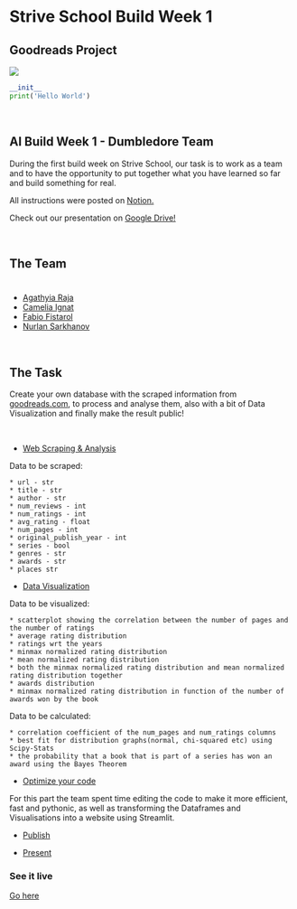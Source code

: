 # Strive School Build Week 1
## Goodreads Project


![](https://miro.medium.com/max/1200/1*enOrjdaY-Zx9hpSKqx61Kg.jpeg)

```python
__init__
print('Hello World')
```

<p>&nbsp;</p>

## AI Build Week 1 - Dumbledore Team

During the first build week on Strive School, our task is to work as a team and to have the opportunity to put together what you have learned so far and build something for real.

All instructions were posted on [Notion.](https://www.notion.so/Data-Visualization-e226cc8314324939a56ac84a1f457cbd)

Check out our presentation on [Google Drive!](https://docs.google.com/presentation/d/1OvX6wftm77rGV6PJwV4PumvSysB1p6ay0UairEZE89M/edit#slide=id.g65abef0139_0_892)

<p>&nbsp;</p>

## The Team 
#
* [Agathyia Raja](https://github.com/AgathiyaRaja)
* [Camelia Ignat](https://github.com/avocami)
* [Fabio Fistarol](https://github.com/fistadev)
* [Nurlan Sarkhanov](https://github.com/nsarkhanov)

<p>&nbsp;</p>

## The Task 

Create your own database with the scraped information from [goodreads.com](https://www.goodreads.com/), to process and analyse them, also with a bit of Data Visualization and finally make the result public! 

<p>&nbsp;</p>


* [Web Scraping & Analysis](https://www.notion.so/Web-Scraping-Analysis-6c2e9f1388064c8ab9e42fdf80a237db)

Data to be scraped:

    * url - str
    * title - str
    * author - str
    * num_reviews - int
    * num_ratings - int
    * avg_rating - float
    * num_pages - int
    * original_publish_year - int
    * series - bool
    * genres - str
    * awards - str
    * places str

* [Data Visualization](https://www.notion.so/Data-Visualization-e226cc8314324939a56ac84a1f457cbd)

Data to be visualized:

    * scatterplot showing the correlation between the number of pages and the number of ratings
    * average rating distribution
    * ratings wrt the years
    * minmax normalized rating distribution
    * mean normalized rating distribution
    * both the minmax normalized rating distribution and mean normalized rating distribution together
    * awards distribution
    * minmax normalized rating distribution in function of the number of awards won by the book

Data to be calculated:

    * correlation coefficient of the num_pages and num_ratings columns
    * best fit for distribution graphs(normal, chi-squared etc) using Scipy-Stats
    * the probability that a book that is part of a series has won an award using the Bayes Theorem
    
* [Optimize your code ](https://www.notion.so/Optimize-your-code-3817259c56f3467696cdf28af734275c)

For this part the team spent time editing the code to make it more efficient, fast and pythonic, as well as transforming the Dataframes and Visualisations into a website using Streamlit.

* [Publish](https://www.notion.so/Publish-98a388d301ff490fa0fcda40deef3a3b)

* [Present](https://www.notion.so/Present-641432ba3db74b47b063d8b7b0a93e03)

### See it live
[Go here](https://dumbledore-on-strive.github.io/)
